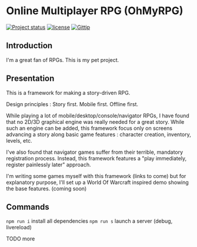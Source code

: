 Online Multiplayer RPG (OhMyRPG)
================================

[![Project status](http://img.shields.io/badge/project_status-highly_experimental-red.png)](http://offirmo.net/classifying-open-source-projects-status/)
[![license](http://img.shields.io/badge/license-public_domain-brightgreen.png)](http://unlicense.org/)
[![Gittip](http://img.shields.io/gittip/Offirmo.png)](https://www.gittip.com/Offirmo/)


Introduction
------------

I'm a great fan of RPGs. This is my pet project.

Presentation
------------

This is a framework for making a story-driven RPG.

Design principles : Story first. Mobile first. Offline first.

While playing a lot of mobile/desktop/console/navigator RPGs, I have found that no 2D/3D graphical engine
was really needed for a great story. While such an engine can be added, this framework focus only
on screens advancing a story along basic game features : character creation, inventory, levels, etc.

I've also found that navigator games suffer from their terrible, mandatory registration process.
Instead, this framework features a "play immediately, register painlessly later" approach.

I'm writing some games myself with this framework (links to come) but for explanatory purpose, I'll set up
a World Of Warcraft inspired demo showing the base features. (coming soon)

Commands
--------

`npm run i` install all dependencies
`npm run s` launch a server (debug, livereload)

TODO more

